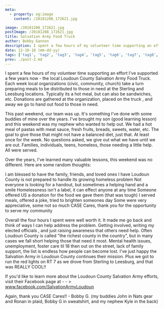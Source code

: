 ```yaml
---
meta:
  - property: og:image
    content: /20181208_172621.jpg

image: /20181208_172621.jpg
postImage: /20181208_172621.jpg
title: Salvation Army Food Truck
author: Bobby Gannon
description: I spent a few hours of my volunteer time supporting an effort I've supported a few years now - the local Loudoun County Salvation Army Food Truck. Each week local organizations (civic, community, church) take a turn preparing meals to be distributed to those in need at the Sterling and Leesburg locations. Typically its a hot meal, but can also be sandwiches, etc. Donations are gathered at the organization, placed on the truck , and away we go to hand out food to those in need.
date: 12-10-18 (mm-dd-yy)
tags: ['tag1', 'tag2', 'tag3', 'tag4', 'tag5', 'tag6', 'tag7', 'tag8', 'tag9', 'tag10']
prev: ./post-2.md
---
```


<BlogPost>
<p>

<!-- Read More -->

I spent a few hours of my volunteer time supporting an effort I've supported a few years now - the local Loudoun County Salvation Army Food Truck. Each week local organizations (civic, community, church) take a turn preparing meals to be distributed to those in need at the Sterling and Leesburg locations. Typically its a hot meal, but can also be sandwiches, etc. Donations are gathered at the organization, placed on the truck , and away we go to hand out food to those in need.

This past weekend, our team was up. It's something I've done with some buddies of mine over the years. I've brought my son (good learning lesson) and this weekend was my nephew who wanted to help out. We had a hot meal of pastas with meat sauce, fresh fruits, breads, sweets, water, etc. The goal to give those that might not have a balanced diet, just that. At least once for the week. No questions asked, we give out what we have until we are out. Families, individuals, teens, homeless, those needing a little help. All were served.

Over the years, I've learned many valuable lessons, this weekend was no different. Here are some random thoughts:

I am blessed to have the family, friends, and loved ones I have
Loudoun County is not prepared to handle its growing homeless problem
Not everyone is looking for a handout, but sometimes a helping hand and a smile
Homelessness isn't a label, it can effect anyone at any time
Someone offered US a donation for the food we gave them (that was tough)
I served meals, offered a joke, tried to brighten someones day
Some were very appreciative, some not so much
CASE Cares, thank you for the opportunity to serve my community

Overall the four hours I spent were well worth it. It made me go back and think of ways I can help address the problem. Getting involved, writing my elected officials , and just raising awareness that others need help. Often Loudoun County is called "the richest county in the country", but in many cases we fall short helping those that need it most. Mental health issues, unemployment, foster care til 18 then out on the street, lack of family support, the list is endless how people can become lost. I've just happy the Salvation Army in Loudoun County continues their mission. Plus we got to run the red lights on RT 7 as we drove from Sterling to Leesburg, and that was REALLY COOL!!

If you'd like to learn more about the Loudoun County Salvation Army efforts, visit their Facebook page at - - > <a href="https://www.facebook.com/SalvationArmyLoudoun/">www.facebook.com/SalvationArmyLoudoun</a>

Again, thank you CASE Cares!! - Bobby G. (my buddies John in Nats gear and Ronan in plaid, Bobby G in sweatshirt, and my nephew Kyle in the back)

</p>
</BlogPost>
